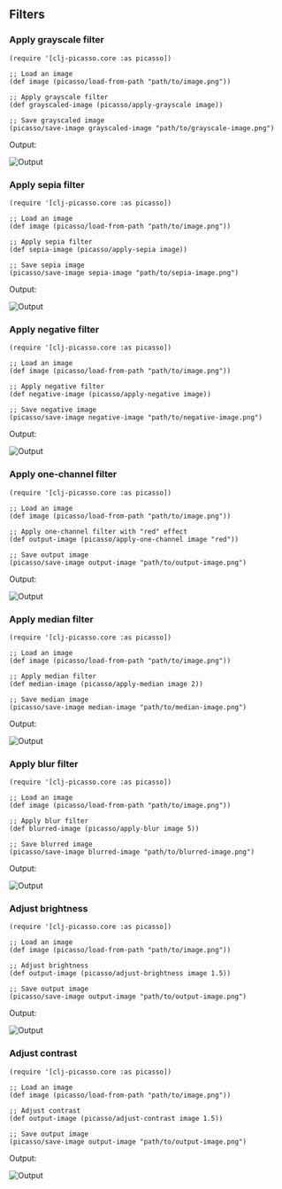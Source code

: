 ## Filters

### Apply grayscale filter

```
(require '[clj-picasso.core :as picasso])

;; Load an image
(def image (picasso/load-from-path "path/to/image.png"))

;; Apply grayscale filter
(def grayscaled-image (picasso/apply-grayscale image))

;; Save grayscaled image
(picasso/save-image grayscaled-image "path/to/grayscale-image.png")
```

Output:

![Output](../resources/images/grayscale.png)

### Apply sepia filter

```
(require '[clj-picasso.core :as picasso])

;; Load an image
(def image (picasso/load-from-path "path/to/image.png"))

;; Apply sepia filter
(def sepia-image (picasso/apply-sepia image))

;; Save sepia image
(picasso/save-image sepia-image "path/to/sepia-image.png")
```

Output:

![Output](../resources/images/sepia.png)

### Apply negative filter

```
(require '[clj-picasso.core :as picasso])

;; Load an image
(def image (picasso/load-from-path "path/to/image.png"))

;; Apply negative filter
(def negative-image (picasso/apply-negative image))

;; Save negative image
(picasso/save-image negative-image "path/to/negative-image.png")
```

Output:

![Output](../resources/images/negative.png)

### Apply one-channel filter

```
(require '[clj-picasso.core :as picasso])

;; Load an image
(def image (picasso/load-from-path "path/to/image.png"))

;; Apply one-channel filter with "red" effect
(def output-image (picasso/apply-one-channel image "red"))

;; Save output image
(picasso/save-image output-image "path/to/output-image.png")
```

Output:

![Output](../resources/images/red.png)

### Apply median filter

```
(require '[clj-picasso.core :as picasso])

;; Load an image
(def image (picasso/load-from-path "path/to/image.png"))

;; Apply median filter
(def median-image (picasso/apply-median image 2))

;; Save median image
(picasso/save-image median-image "path/to/median-image.png")
```

Output:

![Output](../resources/images/median.png)

### Apply blur filter

```
(require '[clj-picasso.core :as picasso])

;; Load an image
(def image (picasso/load-from-path "path/to/image.png"))

;; Apply blur filter
(def blurred-image (picasso/apply-blur image 5))

;; Save blurred image
(picasso/save-image blurred-image "path/to/blurred-image.png")
```

Output:

![Output](../resources/images/blurred.png)

### Adjust brightness

```
(require '[clj-picasso.core :as picasso])

;; Load an image
(def image (picasso/load-from-path "path/to/image.png"))

;; Adjust brightness
(def output-image (picasso/adjust-brightness image 1.5))

;; Save output image
(picasso/save-image output-image "path/to/output-image.png")
```

Output:

![Output](../resources/images/brightness.png)

### Adjust contrast

```
(require '[clj-picasso.core :as picasso])

;; Load an image
(def image (picasso/load-from-path "path/to/image.png"))

;; Adjust contrast
(def output-image (picasso/adjust-contrast image 1.5))

;; Save output image
(picasso/save-image output-image "path/to/output-image.png")
```

Output:

![Output](../resources/images/contrast.png)